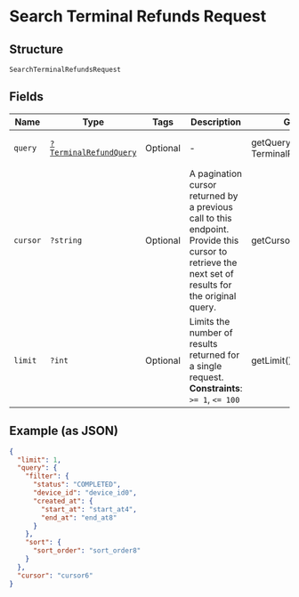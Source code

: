 
# Search Terminal Refunds Request

## Structure

`SearchTerminalRefundsRequest`

## Fields

| Name | Type | Tags | Description | Getter | Setter |
|  --- | --- | --- | --- | --- | --- |
| `query` | [`?TerminalRefundQuery`](../../doc/models/terminal-refund-query.md) | Optional | - | getQuery(): ?TerminalRefundQuery | setQuery(?TerminalRefundQuery query): void |
| `cursor` | `?string` | Optional | A pagination cursor returned by a previous call to this endpoint.<br>Provide this cursor to retrieve the next set of results for the original query. | getCursor(): ?string | setCursor(?string cursor): void |
| `limit` | `?int` | Optional | Limits the number of results returned for a single request.<br>**Constraints**: `>= 1`, `<= 100` | getLimit(): ?int | setLimit(?int limit): void |

## Example (as JSON)

```json
{
  "limit": 1,
  "query": {
    "filter": {
      "status": "COMPLETED",
      "device_id": "device_id0",
      "created_at": {
        "start_at": "start_at4",
        "end_at": "end_at8"
      }
    },
    "sort": {
      "sort_order": "sort_order8"
    }
  },
  "cursor": "cursor6"
}
```

